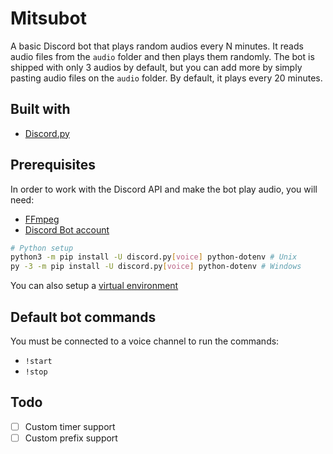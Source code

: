 # Mitsubot
A basic Discord bot that plays random audios every N minutes. It reads audio files from the `audio` folder and then plays them randomly. The bot is shipped with only 3 audios by default, but you can add more by simply pasting audio files on the `audio` folder. By default, it plays every 20 minutes.

## Built with
- [Discord.py](https://discordpy.readthedocs.io/en/stable/)

## Prerequisites
In order to work with the Discord API and make the bot play audio, you will need:
- [FFmpeg](https://ffmpeg.org/)
- [Discord Bot account](https://discordpy.readthedocs.io/en/stable/discord.html)

```sh
# Python setup
python3 -m pip install -U discord.py[voice] python-dotenv # Unix
py -3 -m pip install -U discord.py[voice] python-dotenv # Windows
```
You can also setup a [virtual environment](https://discordpy.readthedocs.io/en/stable/intro.html#virtual-environments)

## Default bot commands
You must be connected to a voice channel to run the commands:
- `!start`
- `!stop`

## Todo
- [ ] Custom timer support
- [ ] Custom prefix support
